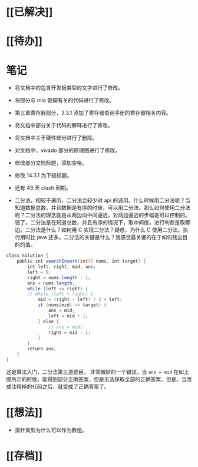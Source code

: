 # [[已解决]]

# [[待办]]

# 笔记
- 将文档中的包含开发板类型的文字进行了修改。
- 将部分与 mio 管脚有关的代码进行了修改。
- 第三章寄存器部分，3.3.1 添加了寄存器查询手册的寄存器相关内容。
- 将文档中部分关于代码的解释进行了修改。
- 将文档中关于硬件部分进行了删除。
- 对文档中，vivado 部分的原理图进行了修改。
- 修改部分文档标题，添加空格。
- 修改 14.3.1 为下级标题。


- 还有 43 天 clash 到期。
- 二分法，相较于遍历，二分法会较少对 api 的调用。什么时候用二分法呢？当知道数据总数，并且数据是有序的时候，可以用二分法。那么如何使用二分法呢？二分法的理念就是从两边向中间逼近，对两边逼近的步幅是可以控制的。错了，二分法是在知道总数，并且有序的情况下，取中间值，进行判断是取哪边。二分法是什么？如何用 C 实现二分法？疑惑，为什么 C 使用二分法，执行用时比 java 还多。二分法的关键是什么？我感觉最关键的在于如何找出目的的值。

``` java
class Solution {
    public int searchInsert(int[] nums, int target) {
        int left, right, mid, ans;
        left = 0;
        right = nums.length - 1;
        ans = nums.length;
        while (left <= right) {
        // while (left < right) {
            mid = (right - left) / 2 + left;
            if (nums[mid] <= target) {
                ans = mid;
                left = mid + 1;
            } else {
                // ans = mid;
                right = mid - 1;
            }
        }
        return ans;
    }
}
```

这是算法入门，二分法第三道题目。
非常微妙的一个错误，当 `ans = mid` 在如上图所示的时候，能得到部分正确答案，但是无法获取全部的正确答案，但是，当改成注释掉的代码之后，就变成了正确答案了。

# [[想法]]
- 指针类型为什么可以作为数组。

# [[存档]]